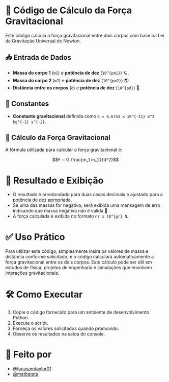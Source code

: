 # 🌌 Código de Cálculo da Força Gravitacional

Este código calcula a força gravitacional entre dois corpos com base na Lei da Gravitação Universal de Newton.

## 📥 Entrada de Dados

- **Massa do corpo 1** (`m1`) e **potência de dez** (`10^{pm1}`) 🪐.
- **Massa do corpo 2** (`m2`) e **potência de dez** (`10^{pm2}`) 🌎.
- **Distância entre os corpos** (`d`) e **potência de dez** (`10^{pd}`) 📏.

## 🔢 Constantes

- **Constante gravitacional** definida como `G = 6.6743 x 10^{-11} m^3 kg^{-1} s^{-2}`.

## 🧮 Cálculo da Força Gravitacional

A fórmula utilizada para calcular a força gravitacional é:

```math
F = G \frac{m_1 m_2}{d^2}
```
# 📜 Resultado e Exibição

- O resultado é arredondado para duas casas decimais e ajustado para a potência de dez apropriada.
- Se uma das massas for negativa, será exibida uma mensagem de erro indicando que massa negativa não é válida 🚫.
- A força calculada é exibida no formato `nr x 10^{pr} N`.

# ✅ Uso Prático

Para utilizar este código, simplesmente insira os valores de massa e distância conforme solicitado, e o código calculará automaticamente a força gravitacional entre os dois corpos. Este cálculo pode ser útil em estudos de física, projetos de engenharia e simulações que envolvem interações gravitacionais.

# 🛠️ Como Executar

1. Copie o código fornecido para um ambiente de desenvolvimento Python.
2. Execute o script.
3. Forneça os valores solicitados quando promovido.
4. Observe os resultados na saída do console.

# 🙌 Feito por
- [@lucasamtaylor01](https://github.com/lucasamtaylor01)
- [@matbatata](https://github.com/matbatata)

